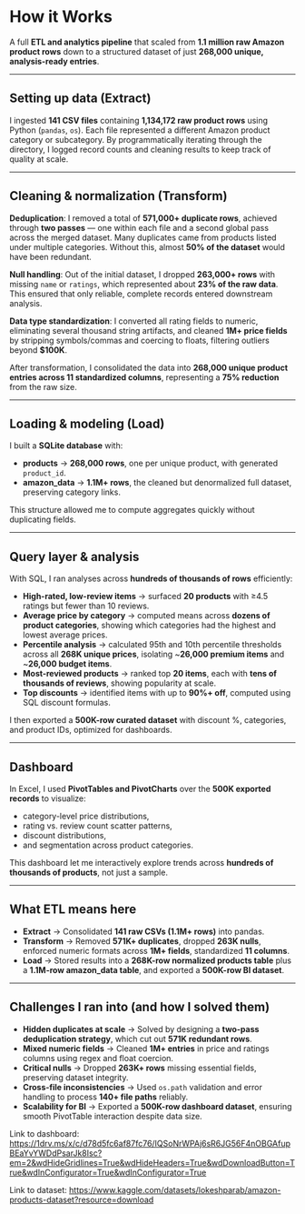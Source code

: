 # How it Works

A full **ETL and analytics pipeline** that scaled from **1.1 million raw Amazon product rows** down to a structured dataset of just **268,000 unique, analysis-ready entries**.

---

## Setting up data (Extract)

I ingested **141 CSV files** containing **1,134,172 raw product rows** using Python (`pandas`, `os`). Each file represented a different Amazon product category or subcategory. By programmatically iterating through the directory, I logged record counts and cleaning results to keep track of quality at scale.

---

## Cleaning & normalization (Transform)

**Deduplication**: I removed a total of **571,000+ duplicate rows**, achieved through **two passes** — one within each file and a second global pass across the merged dataset. Many duplicates came from products listed under multiple categories. Without this, almost **50% of the dataset** would have been redundant.

**Null handling**: Out of the initial dataset, I dropped **263,000+ rows** with missing `name` or `ratings`, which represented about **23% of the raw data**. This ensured that only reliable, complete records entered downstream analysis.

**Data type standardization**: I converted all rating fields to numeric, eliminating several thousand string artifacts, and cleaned **1M+ price fields** by stripping symbols/commas and coercing to floats, filtering outliers beyond **$100K**.

After transformation, I consolidated the data into **268,000 unique product entries across 11 standardized columns**, representing a **75% reduction** from the raw size.

---

## Loading & modeling (Load)

I built a **SQLite database** with:

- **products** → **268,000 rows**, one per unique product, with generated `product_id`.  
- **amazon_data** → **1.1M+ rows**, the cleaned but denormalized full dataset, preserving category links.  

This structure allowed me to compute aggregates quickly without duplicating fields.

---

## Query layer & analysis

With SQL, I ran analyses across **hundreds of thousands of rows** efficiently:

- **High-rated, low-review items** → surfaced **20 products** with ≥4.5 ratings but fewer than 10 reviews.  
- **Average price by category** → computed means across **dozens of product categories**, showing which categories had the highest and lowest average prices.  
- **Percentile analysis** → calculated 95th and 10th percentile thresholds across all **268K unique prices**, isolating ~**26,000 premium items** and ~**26,000 budget items**.  
- **Most-reviewed products** → ranked top **20 items**, each with **tens of thousands of reviews**, showing popularity at scale.  
- **Top discounts** → identified items with up to **90%+ off**, computed using SQL discount formulas.  

I then exported a **500K-row curated dataset** with discount %, categories, and product IDs, optimized for dashboards.

---

## Dashboard

In Excel, I used **PivotTables and PivotCharts** over the **500K exported records** to visualize:

- category-level price distributions,  
- rating vs. review count scatter patterns,  
- discount distributions,  
- and segmentation across product categories.  

This dashboard let me interactively explore trends across **hundreds of thousands of products**, not just a sample.

---

## What ETL means here

- **Extract** → Consolidated **141 raw CSVs (1.1M+ rows)** into pandas.  
- **Transform** → Removed **571K+ duplicates**, dropped **263K nulls**, enforced numeric formats across **1M+ fields**, standardized **11 columns**.  
- **Load** → Stored results into a **268K-row normalized products table** plus a **1.1M-row amazon_data table**, and exported a **500K-row BI dataset**.  

---

## Challenges I ran into (and how I solved them)

- **Hidden duplicates at scale** → Solved by designing a **two-pass deduplication strategy**, which cut out **571K redundant rows**.  
- **Mixed numeric fields** → Cleaned **1M+ entries** in price and ratings columns using regex and float coercion.  
- **Critical nulls** → Dropped **263K+ rows** missing essential fields, preserving dataset integrity.  
- **Cross-file inconsistencies** → Used `os.path` validation and error handling to process **140+ file paths** reliably.  
- **Scalability for BI** → Exported a **500K-row dashboard dataset**, ensuring smooth PivotTable interaction despite data size.  


Link to dashboard: 
https://1drv.ms/x/c/d78d5fc6af87fc76/IQSoNrWPAj6sR6JG56F4nOBGAfupBEaYvYWDdPsarJk8Isc?em=2&wdHideGridlines=True&wdHideHeaders=True&wdDownloadButton=True&wdInConfigurator=True&wdInConfigurator=True

Link to dataset: 
https://www.kaggle.com/datasets/lokeshparab/amazon-products-dataset?resource=download
